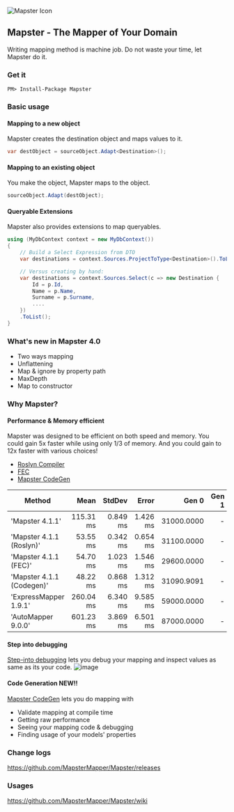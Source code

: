 ![Mapster Icon](https://cloud.githubusercontent.com/assets/5763993/26522718/d16f3e42-4330-11e7-9b78-f8c7402624e7.png)

## Mapster - The Mapper of Your Domain
Writing mapping method is machine job. Do not waste your time, let Mapster do it.

### Get it
```
PM> Install-Package Mapster
```

### Basic usage
#### Mapping to a new object
Mapster creates the destination object and maps values to it.

```csharp
var destObject = sourceObject.Adapt<Destination>();
```

#### Mapping to an existing object
You make the object, Mapster maps to the object.

```csharp
sourceObject.Adapt(destObject);
```

#### Queryable Extensions
Mapster also provides extensions to map queryables.

```csharp
using (MyDbContext context = new MyDbContext())
{
    // Build a Select Expression from DTO
    var destinations = context.Sources.ProjectToType<Destination>().ToList();

    // Versus creating by hand:
    var destinations = context.Sources.Select(c => new Destination {
        Id = p.Id,
        Name = p.Name,
        Surname = p.Surname,
        ....
    })
    .ToList();
}
```

### What's new in Mapster 4.0
- Two ways mapping
- Unflattening
- Map & ignore by property path
- MaxDepth
- Map to constructor

### Why Mapster?
#### Performance & Memory efficient
Mapster was designed to be efficient on both speed and memory. You could gain 5x faster while using only 1/3 of memory.
And you could gain to 12x faster with various choices!
- [Roslyn Compiler](https://github.com/MapsterMapper/Mapster/wiki/Debugging)
- [FEC](https://github.com/MapsterMapper/Mapster/wiki/FastExpressionCompiler)
- [Mapster CodeGen](https://github.com/MapsterMapper/Mapster/wiki/CodeGen)

|                    Method |           Mean |       StdDev |        Error |       Gen 0 | Gen 1 | Gen 2 |  Allocated |
|-------------------------- |---------------:|-------------:|-------------:|------------:|------:|------:|-----------:|
|           'Mapster 4.1.1' | 115.31 ms | 0.849 ms | 1.426 ms | 31000.0000 |     - |     - | 124.36 MB |
|  'Mapster 4.1.1 (Roslyn)' |  53.55 ms | 0.342 ms | 0.654 ms | 31100.0000 |     - |     - | 124.36 MB |
|     'Mapster 4.1.1 (FEC)' |  54.70 ms | 1.023 ms | 1.546 ms | 29600.0000 |     - |     - | 118.26 MB |
| 'Mapster 4.1.1 (Codegen)' |  48.22 ms | 0.868 ms | 1.312 ms | 31090.9091 |     - |     - | 124.36 MB |
|     'ExpressMapper 1.9.1' | 260.04 ms | 6.340 ms | 9.585 ms | 59000.0000 |     - |     - | 236.51 MB |
|        'AutoMapper 9.0.0' | 601.23 ms | 3.869 ms | 6.501 ms | 87000.0000 |     - |     - | 350.95 MB |


#### Step into debugging

[Step-into debugging](https://github.com/MapsterMapper/Mapster/wiki/Debugging) lets you debug your mapping and inspect values as same as its your code.
![image](https://cloud.githubusercontent.com/assets/5763993/26521773/180427b6-431b-11e7-9188-10c01fa5ba5c.png)

#### Code Generation NEW!!
[Mapster CodeGen](https://github.com/MapsterMapper/Mapster/wiki/CodeGen) lets you do mapping with
- Validate mapping at compile time
- Getting raw performance
- Seeing your mapping code & debugging
- Finding usage of your models' properties

### Change logs
https://github.com/MapsterMapper/Mapster/releases

### Usages
https://github.com/MapsterMapper/Mapster/wiki
